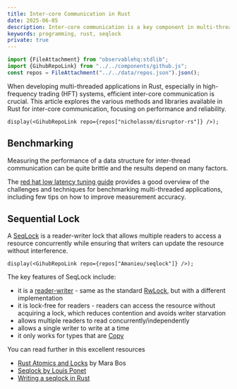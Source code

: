 ```yaml
---
title: Inter-core Communication in Rust
date: 2025-06-05
description: Inter-core communication is a key component in multi-threading Rust applications, especially in high-frequency trading systems.
keywords: programming, rust, seqlock
private: true
---
```


```js
import {FileAttachment} from "observablehq:stdlib";
import {GihubRepoLink} from "../../components/github.js";
const repos = FileAttachment("../../data/repos.json").json();
```

When developing multi-threaded applications in Rust, especially in high-frequency trading (HFT) systems, efficient inter-core communication is crucial. This article explores the various methods and libraries available in Rust for inter-core communication, focusing on performance and reliability.

```tsx
display(<GihubRepoLink repo={repos["nicholassm/disruptor-rs"]} />);
```

## Benchmarking

Measuring the performance of a data structure for inter-thread communication can be quite brittle and the results depend on many factors.

The [red hat low latency tuning guide](https://access.redhat.com/sites/default/files/attachments/201501-perf-brief-low-latency-tuning-rhel7-v1.1.pdf) provides a good overview of the challenges and techniques for benchmarking multi-threaded applications, including few tips on how to improve measurement accuracy.

## Sequential Lock

A [SeqLock](https://en.wikipedia.org/wiki/Seqlock) is a reader-writer lock that allows multiple readers to access a resource concurrently while ensuring that writers can update the resource without interference.

```tsx
display(<GihubRepoLink repo={repos["Amanieu/seqlock"]} />);
```

The key features of SeqLock include:

* it is a [reader-writer](https://en.wikipedia.org/wiki/Readers%E2%80%93writers_problem) - same as the standard [RwLock](https://doc.rust-lang.org/std/sync/struct.RwLock.html), but with a different implementation
* it is lock-free for readers - readers can access the resource without acquiring a lock, which reduces contention and avoids writer starvation
* allows multiple readers to read concurrently/independently
* allows a single writer to write at a time
* it only works for types that are [Copy](https://doc.rust-lang.org/std/marker/trait.Copy.html)


You can read further in this excellent resources

* [Rust Atomics and Locks](https://marabos.nl/atomics) by Mara Bos
* [Seqlock by Louis Ponet](https://louisponet.github.io/blog/posts/icc-1-seqlock/)
* [Writing a seqlock in Rust](https://pitdicker.github.io/Writing-a-seqlock-in-Rust/)
